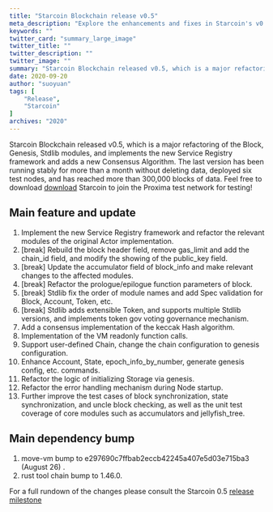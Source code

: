 ```yaml
---
title: "Starcoin Blockchain release v0.5"
meta_description: "Explore the enhancements and fixes in Starcoin's v0.5 release, advancing Move blockchain usability."
keywords: ""
twitter_card: "summary_large_image"
twitter_title: ""
twitter_description: ""
twitter_image: ""
summary: "Starcoin Blockchain released v0.5, which is a major refactoring of the Block, Genesis, Stdlib modules, and implements the new Service Registry framework and adds a new Consensus Algorithm. The last version has been running stably for more than a month without deleting data, deployed six test nodes, and has reached more than 300,000 blocks of data. Feel free to download Starcoin to join the Proxima test network for testing!"
date: 2020-09-20
author: "suoyuan"
tags: [
    "Release",
    "Starcoin"
]
archives: "2020"
---
```


Starcoin Blockchain released v0.5, which is a major refactoring of the Block, Genesis, Stdlib modules, and implements the new Service Registry framework and adds a new Consensus Algorithm. The last version has been running stably for more than a month without deleting data, deployed six test nodes, and has reached more than 300,000 blocks of data. Feel free to download [download](https://github.com/starcoinorg/starcoin/releases/) Starcoin to join the Proxima test network for testing!

## Main feature and update

1. Implement the new Service Registry framework and refactor the relevant modules of the original Actor implementation.
2. [break] Rebuild the block header field, remove gas_limit and add the chain_id field, and modify the showing of the public_key field.
3. [break] Update the accumulator field of block_info and make relevant changes to the affected modules.
4. [break] Refactor the prologue/epilogue function parameters of block.
5. [break] Stdlib fix the order of module names and add Spec validation for Block, Account, Token, etc.
6. [break] Stdlib adds extensible Token, and supports multiple Stdlib versions, and implements token gov voting governance mechanism.
7. Add a consensus implementation of the keccak Hash algorithm.
8. Implementation of the VM readonly function calls.
9. Support user-defined Chain, change the chain configuration to genesis configuration.
10. Enhance Account, State, epoch_info_by_number, generate genesis config, etc. commands.
11. Refactor the logic of initializing Storage via genesis.
12. Refactor the error handling mechanism during Node startup.
13. Further improve the test cases of block synchronization, state synchronization, and uncle block checking, as well as the unit test coverage of core modules such as accumulators and jellyfish_tree.

## Main dependency bump

1. move-vm bump to e297690c7ffbab2eccb42245a407e5d03e715ba3 (August 26) .
2. rust tool chain bump to 1.46.0.

For a full rundown of the changes please consult the Starcoin 0.5 [release milestone](https://github.com/starcoinorg/starcoin/milestone/10)
